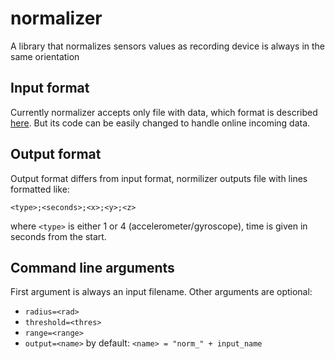 normalizer
==========

A library that normalizes sensors values as recording device is always in the same orientation

## Input format
Currently normalizer accepts only file with data, which format is described [here](https://github.com/blindmotion/docs/wiki/Csv-file-format). But its code can be easily changed to handle online incoming data.

## Output format
Output format differs from input format, normilizer outputs file with lines formatted like:
```
<type>;<seconds>;<x>;<y>;<z>
```
where `<type>` is either 1 or 4 (accelerometer/gyroscope), time is given in seconds from the start.

## Command line arguments
First argument is always an input filename. Other arguments are optional:
* `radius=<rad>`
* `threshold=<thres>`
* `range=<range>`
* `output=<name>` by default: `<name> = "norm_" + input_name`
